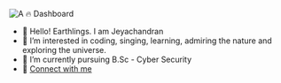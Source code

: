 ![A 🔥 Dashboard](https://github-readme-streak-stats.herokuapp.com/?user=Thomas-aang&theme=gotham&hide_border=true)

- 👋 Hello! Earthlings. I am Jeyachandran
- 👀 I’m interested in coding, singing, learning, admiring the nature and exploring the universe.
- 🌱 I’m currently pursuing B.Sc - Cyber Security
- 🔗 [Connect with me](https://linktr.ee/jey.official)

<!---
Thomas-aang/Thomas-aang is a ✨ special ✨ repository because its `README.md` (this file) appears on your GitHub profile.
You can click the Preview link to take a look at your changes.
--->
